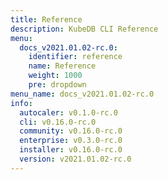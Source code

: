 ```yaml
---
title: Reference
description: KubeDB CLI Reference
menu:
  docs_v2021.01.02-rc.0:
    identifier: reference
    name: Reference
    weight: 1000
    pre: dropdown
menu_name: docs_v2021.01.02-rc.0
info:
  autocaler: v0.1.0-rc.0
  cli: v0.16.0-rc.0
  community: v0.16.0-rc.0
  enterprise: v0.3.0-rc.0
  installer: v0.16.0-rc.0
  version: v2021.01.02-rc.0
---
```


